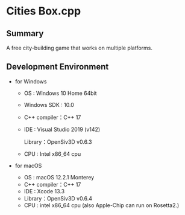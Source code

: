 #  Cities Box.cpp
## Summary
A free city-building game that works on multiple platforms.

## Development Environment
- for Windows
	- OS : Windows 10 Home 64bit
	
	- Windows SDK : 10.0
	
	- C++ compiler：C++ 17
	
	- IDE : Visual Studio 2019 (v142)
	
	  Library：OpenSiv3D v0.6.3
	
	- CPU : Intel x86_64 cpu
	
- for macOS
	- OS : macOS 12.2.1 Monterey
	- C++ compiler：C++ 17
	- IDE : Xcode 13.3
	- Library：OpenSiv3D v0.6.4
	- CPU : intel x86_64 cpu (also Apple-Chip can run on Rosetta2.)
	

